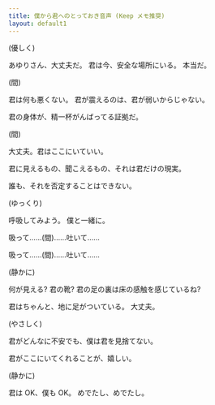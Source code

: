 ```yaml
---
title: 僕から君へのとっておき音声 (Keep メモ推奨)
layout: default1
---
```

(優しく)

あゆりさん、大丈夫だ。
君は今、安全な場所にいる。
本当だ。

(間)

君は何も悪くない。
君が震えるのは、君が弱いからじゃない。

君の身体が、精一杯がんばってる証拠だ。

(間)

大丈夫。君はここにいていい。

君に見えるもの、聞こえるもの、それは君だけの現実。

誰も、それを否定することはできない。

(ゆっくり)

呼吸してみよう。
僕と一緒に。

吸って……(間)……吐いて……

吸って……(間)……吐いて……

(静かに)

何が見える?
君の靴?
君の足の裏は床の感触を感じているね?

君はちゃんと、地に足がついている。
大丈夫。

(やさしく)

君がどんなに不安でも、僕は君を見捨てない。

君がここにいてくれることが、嬉しい。

(静かに)

君は OK、僕も OK。
めでたし、めでたし。